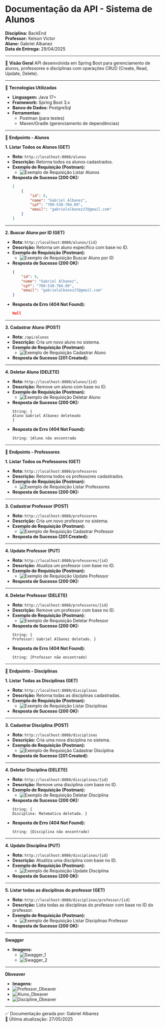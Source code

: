# Documentação da API - Sistema de Alunos

**Disciplina:** BackEnd  
**Professor:** Kelson Victor  
**Aluno:** Gabriel Albanez  
**Data de Entrega:** 29/04/2025

---
📌 **Visão Geral**
API desenvolvida em Spring Boot para gerenciamento de alunos, professores e disciplinas com operações CRUD (Create, Read, Update, Delete).

---
🔧 **Tecnologias Utilizadas**
* **Linguagem:** Java 17+
* **Framework:** Spring Boot 3.x
* **Banco de Dados:** PostgreSql
* **Ferramentas:**
    * Postman (para testes)
    * Maven/Gradle (gerenciamento de dependências)

---
📝 **Endpoints - Alunos**

**1. Listar Todos os Alunos (GET)**
* **Rota:** `http://localhost:8080/alunos`
* **Descrição:** Retorna todos os alunos cadastrados.
* **Exemplo de Requisição (Postman):**
    * ![Exemplo de Requisição Listar Alunos](/src/assets/getAllAlunos.png)
* **Resposta de Sucesso (200 OK):**
    ```json
    [
        {
            "id": 8,
            "name": "Gabriel Albanez",
            "cpf": "709-530-704.09",
            "email": "gabrielalbanez27@gmail.com"
        }
    ]
    ```

---
**2. Buscar Aluno por ID (GET)**
* **Rota:** `http://localhost:8080/alunos/{id}`
* **Descrição:** Retorna um aluno específico com base no ID.
* **Exemplo de Requisição (Postman):**
    * ![Exemplo de Requisição Buscar Aluno por ID](/src/assets/getAlunoById.png)
* **Resposta de Sucesso (200 OK):**
    ```json
    {
        "id": 8,
        "name": "Gabriel Albanez",
        "cpf": "709-530-704.09",
        "email": "gabrielalbanez27@gmail.com"
    }
    ```
* **Resposta de Erro (404 Not Found):**
    ```json
    Null
    ```

---
**3. Cadastrar Aluno (POST)**
* **Rota:** `/api/alunos`
* **Descrição:** Cria um novo aluno no sistema.
* **Exemplo de Requisição (Postman):**
    * ![Exemplo de Requisição Cadastrar Aluno](/src/assets/createAluno.png)
* **Resposta de Sucesso (201 Created):**

---
**4. Deletar Aluno (DELETE)**
* **Rota:** `http://localhost:8080/alunos/{id}`
* **Descrição:** Remove um aluno com base no ID.
* **Exemplo de Requisição (Postman):**
    * ![Exemplo de Requisição Deletar Aluno](/src/assets/deleteAluno.png)
* **Resposta de Sucesso (200 OK):**
    ```
    String: {
    Aluno Gabriel Albanez deleteado
    }
    ```
* **Resposta de Erro (404 Not Found):**
    ```
    String: {Aluno não encontrado
    ```

---
📝 **Endpoints - Professores**

**1. Listar Todos os Professores (GET)**
* **Rota:** `http://localhost:8080/professores`
* **Descrição:** Retorna todos os professores cadastrados.
* **Exemplo de Requisição (Postman):**
    * ![Exemplo de Requisição Listar Professores](/src/assets/getAllProfessor.png)
* **Resposta de Sucesso (200 OK):**

---
**3. Cadastrar Professor (POST)**
* **Rota:** `http://localhost:8080/professores`
* **Descrição:** Cria um novo professor no sistema.
* **Exemplo de Requisição (Postman):**
    * ![Exemplo de Requisição Cadastrar Professor](/src/assets/createProfessor.png)
* **Resposta de Sucesso (201 Created):**

---
**4. Update Professor (PUT)**
* **Rota:** `http://localhost:8080/professores/{id}`
* **Descrição:** Atualiza um professor com base no ID.
* **Exemplo de Requisição (Postman):**
    * ![Exemplo de Requisição Update Professor](/src/assets/updateProfessor.png)
* **Resposta de Sucesso (200 OK):**

---
**4. Deletar Professor (DELETE)**
* **Rota:** `http://localhost:8080/professores/{id}`
* **Descrição:** Remove um professor com base no ID.
* **Exemplo de Requisição (Postman):**
    * ![Exemplo de Requisição Deletar Professor](/src/assets/deleteProfessor.png)
* **Resposta de Sucesso (200 OK):**
    ```
    String: {
    Professor: Gabriel Albanez deletado. }
    ```
* **Resposta de Erro (404 Not Found):**
    ```
    String: {Professor não encontrado)
    ```

---
📝 **Endpoints - Disciplinas**

**1. Listar Todas as Disciplinas (GET)**
* **Rota:** `http://localhost:8080/disciplinas`
* **Descrição:** Retorna todas as disciplinas cadastradas.
* **Exemplo de Requisição (Postman):**
    * ![Exemplo de Requisição Listar Disciplinas](/src/assets/getAllDiscipline.png)
* **Resposta de Sucesso (200 OK):**

---
**3. Cadastrar Disciplina (POST)**
* **Rota:** `http://localhost:8080/disciplinas`
* **Descrição:** Cria uma nova disciplina no sistema.
* **Exemplo de Requisição (Postman):**
    * ![Exemplo de Requisição Cadastrar Disciplina](/src/assets/createDiscipline.png)
* **Resposta de Sucesso (201 Created):**

---
**4. Deletar Disciplina (DELETE)**
* **Rota:** `http://localhost:8080/disciplinas/{id}`
* **Descrição:** Remove uma disciplina com base no ID.
* **Exemplo de Requisição (Postman):**
    * ![Exemplo de Requisição Deletar Disciplina](/src/assets/deleteDiscipline.png)
* **Resposta de Sucesso (200 OK):**
    ```
    String: {
    Disciplina: Matematica deletada. }
    ```
* **Resposta de Erro (404 Not Found):**
    ```
    String: {Disciplina não encontrado)
    ```

---
**4. Update Disciplina (PUT)**
* **Rota:** `http://localhost:8080/disciplinas/{id}`
* **Descrição:** Atualiza uma disciplina com base no ID.
* **Exemplo de Requisição (Postman):**
    * ![Exemplo de Requisição Update Disciplina](/src/assets/updateDiscipline.png)
* **Resposta de Sucesso (200 OK):**

---
**5. Listar todas as disciplinas do professor (GET)**
* **Rota:** `http://localhost:8080/disciplinas/professor/{id}`
* **Descrição:** Lista todas as disciplinas do professor com base no ID do professor.
* **Exemplo de Requisição (Postman):**
    * ![Exemplo de Requisição Listar Disciplinas Professor](/src/assets/getAllDisciplineByProfessorID.png)
* **Resposta de Sucesso (200 OK):**

---
**Swagger**
* **Imagens:**
  * ![Swagger_1](/src/assets/swagger1.png)
  * ![Swagger_2](/src/assets/swagger2.png)
---
**Dbveaver**
* **Imagens:**
* ![Professor_Dbeaver](/src/assets/professorDbeaver.png)
* ![Aluno_Dbeaver](/src/assets/alunoDbeaver.png)
* ![Discipline_Dbeaver](/src/assets/disciplineDbeaver.png)
---
✅ Documentação gerada por: Gabriel Albanez  
📅 Última atualização: 27/05/2025